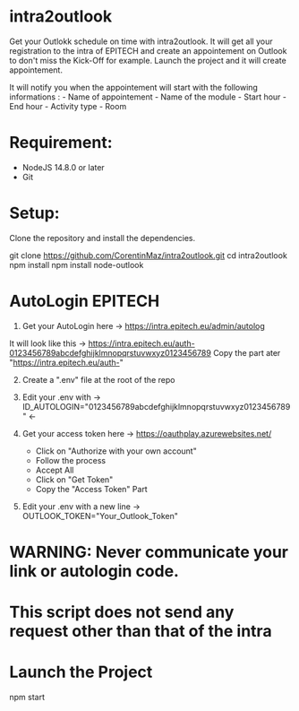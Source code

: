 # intra2outlook
Get your Outlokk schedule on time with intra2outlook. It will get all your registration to the intra of EPITECH
and create an appointement on Outlook to don't miss the Kick-Off for example.
Launch the project and it will create appointement.

It will notify you when the appointement will start with the following informations :
    - Name of appointement
    - Name of the module
    - Start hour
    - End hour
    - Activity type
    - Room


# Requirement:
- NodeJS 14.8.0 or later
- Git

# Setup:
Clone the repository and install the dependencies.

git clone https://github.com/CorentinMaz/intra2outlook.git
cd intra2outlook
npm install
npm install node-outlook

# AutoLogin EPITECH
1. Get your AutoLogin here -> https://intra.epitech.eu/admin/autolog

It will look like this -> https://intra.epitech.eu/auth-0123456789abcdefghijklmnopqrstuvwxyz0123456789
Copy the part ater "https://intra.epitech.eu/auth-"

2. Create a ".env" file at the root of the repo

3. Edit your .env with -> ID_AUTOLOGIN="0123456789abcdefghijklmnopqrstuvwxyz0123456789" <-

4. Get your access token here -> https://oauthplay.azurewebsites.net/

    - Click on "Authorize with your own account"
    - Follow the process
    - Accept All
    - Click on "Get Token"
    - Copy the "Access Token" Part

5. Edit your .env with a new line -> OUTLOOK_TOKEN="Your_Outlook_Token"

# WARNING: Never communicate your link or autologin code.
# This script does not send any request other than that of the intra

# Launch the Project

npm start